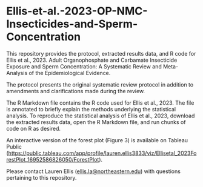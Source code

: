 # Ellis-et-al.-2023-OP-NMC-Insecticides-and-Sperm-Concentration

This repository provides the protocol, extracted results data, and R code for Ellis et al., 2023. Adult Organophosphate and Carbamate Insecticide Exposure and Sperm Concentration: A Systematic Review and Meta-Analysis of the Epidemiological Evidence.

The protocol presents the original systematic review protocol in addition to amendments and clarifications made during the review. 

The R Markdown file contains the R code used for Ellis et al., 2023. The file is annotated to briefly explain the methods underlying the statistical analysis. To reproduce the statistical analysis of Ellis et al., 2023, download the extracted results data, open the R Markdown file, and run chunks of code on R as desired. 

An interactive version of the forest plot (Figure 3) is available on Tableau Public (https://public.tableau.com/app/profile/lauren.ellis3833/viz/Ellisetal_2023ForestPlot_16952586826050/ForestPlot).

Please contact Lauren Ellis (ellis.la@northeastern.edu) with questions pertaining to this repository.
